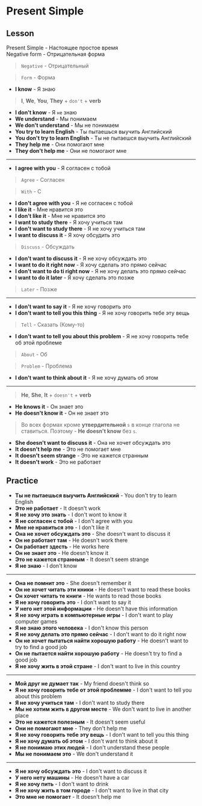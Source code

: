 # Present Simple

## Lesson

Present Simple - Настоящее простое время  
Negative form - Отрицательная форма

> `Negative` - Отрицательный

> `Form` - Форма

- **I know** - Я знаю

> **I**, **We**, **You**, **They** + `don't` + **verb**

- **I don't know** - Я `не` знаю
- **We understand** - Мы понимаем
- **We don't understand** - Мы не понимаем
- **You try to learn English** - Ты пытаешься выучить Английский
- **You don't try to learn English** - Ты не пытаешся выучить Английский
- **They help me** - Они помогают мне
- **They don't help me** - Они не помогают мне

---------------------------------------

- **I agree with you** - Я согласен с тобой

> `Agree` - Согласен

> `With` - С

- **I don't agree with you** - Я не согласен с тобой
- **I like it** - Мне нравится это
- **I don't like it** - Мне не нравится это
- **I want to study there** - Я хочу учиться там
- **I don't want to study there** - Я не хочу учиться там
- **I want to discuss it** - Я хочу обсудить это

> `Discuss` - Обсуждать

- **I don't want to discuss it** - Я не хочу обсуждать это
- **I want to do it right now** - Я хочу сделать это прямо сейчас
- **I don't want to do ti right now** - Я не хочу делать это прямо сейчас
- **I want to do it later** - Я хочу сделать это позже

> `Later` - Позже

---------------------------------------

- **I don't want to say it** - Я не хочу говорить это
- **I don't want to tell you this thing** - Я не хочу говорить тебе эту вещь

> `Tell` - Сказать (Кому-то)

- **I don't want to tell you about this problem** - Я не хочу говорить тебе об этой проблеме

> `About` - Об

> `Problem` - Проблема

- **I don't want to think about it** - Я не хочу думать об этом

---------------------------------------

> **He**, **She**, **It** + `doesn't` + **verb**

- **He knows it** - Он знает это
- **He doesn't know it** - Он не знает это

> Во всех формах кроме **утвердительной** `s` в конце глагола не ставиться. Поэтому - **He doesn't know** без `s`.

- **She doesn't want to discuss it** - Она не хочет обсуждать это
- **It doesn't help me** - Это не помогает мне
- **It doesn't seem strange** - Это не кажется странным
- **It doesn't work** - Это не работает

## Practice

- **Ты не пытаешься выучить Английский** - You don't try to learn English
- **Это не работает** - It doesn't work
- **Я не хочу это знать** - I don't wont to know it
- **Я не согласен с тобой** - I don't agree with you
- **Мне не нравиться это** - I don't like it
- **Она не хочет обсуждать это** - She doesn't want to discuss it
- **Он не работает там** - He doesn't work there
- **Он работает здесть** - He works here
- **Он не знает это** - He doesn't know it
- **Это не кажется странным** - It doesn't seem strange
- **Я не знаю** - I don't know

---------------------------------------

- **Она не помнит это** - She doesn't remember it
- **Он не хочет читать эти кники** - He doesn't want to read these books
- **Он хочет читать те книги** - He wants to read those books
- **Я не хочу говорить это** - I don't want to say it
- **У него нет этой информации** - He doesn't have this information
- **Я не хочу играть в компьютерные игры** - I don't want to play computer games
- **Я не знаю этого человека** - I don't know this person
- **Я не хочу делать это прямо сейчас** - I don't want to do it right now
- **Он не хочет пытаться найти хорошую работу** - He doesn't want to try to find a good job
- **Он не пытается найти хорошую работу** - He doesn't try to find a good job
- **Я не хочу жить в этой стране** - I don't want to live in this country

---------------------------------------

- **Мой друг не думает так** - My friend doesn't think so
- **Я не хочу говорить тебе от этой проблемме** - I don't want to tell you about this problem
- **Я не хочу учиться там** - I don't want to study there
- **Мы не хотим жить в другом месте** - We don't want to live in another place
- **Это не кажется полезным** - It doesn't seem useful
- **Они не помогают мне** - They don't help me
- **Я не хочу говорить тебе эту вещь** - I don't want to tell you this thing
- **Я не хочу думать об этом** - I don't want to think about it
- **Я не понимаю этих людей** - I don't understand these people
- **Мы не понимаем это** - We don't understand it

---------------------------------------

- **Я не хочу обсуждать это** - I don't want to discuss it
- **У него нету машины** - He doesn't have a car
- **Я не хочу пить** - I don't want to drink
- **Я не хочу жить в том городе** - I don't want to live in that city
- **Это мне не помогает** - It doesn't help me